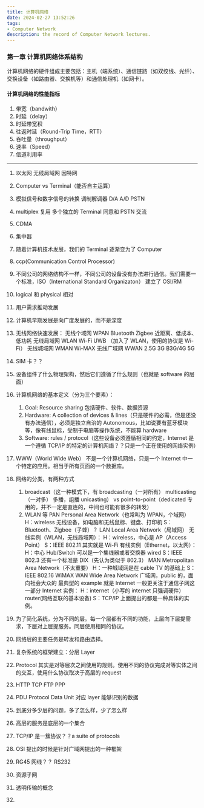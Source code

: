 ```yaml
---
title: 计算机网络
date: 2024-02-27 13:52:26
tags:
- Computer Network
description: the record of Computer Network lectures.
---
```


### 第一章 计算机网络体系结构

计算机网络的硬件组成主要包括：主机（端系统）、通信链路（如双绞线、光纤）、交换设备（如路由器、交换机等）和通信处理机（如网卡）。

#### 计算机网络的性能指标

1. 带宽（bandwith）
2. 时延（delay）
3. 时延带宽积
4. 往返时延（Round-Trip Time，RTT）
5. 吞吐量（throughput）
6. 速率（Speed）
7. 信道利用率

---

1.  以太网
    无线局域网
    因特网

2. Computer vs Terminal（能否自主运算）

3. 模拟信号和数字信号的转换 调制解调器 D/A A/D PSTN 
4. multiplex 复用 多个独立的 Terminal 同意和 PSTN 交流
5. CDMA
6. 集中器

7. 随着计算机技术发展，我们的 Terminal 逐渐变为了 Computer

8. ccp(Communication Control Processor)

9. 不同公司的网络结构不一样，不同公司的设备没有办法进行通信。我们需要一个标准，ISO（International Standard Organizaton） 建立了 OSI/RM

10. logical 和 physical 相对

11. 用户需求推动发展

12. 计算机早期发展是向广度发展的，而不是深度

13. 无线网络快速发展：
    无线个域网 WPAN Bluetooth Zigbee 近距离、低成本、低功耗
    无线局域网 WLAN Wi-Fi UWB （加入了 WLAN，使用的协议是 Wi-Fi）
    无线城域网 WMAN Wi-MAX
    无线广域网 WWAN 2.5G 3G B3G/4G 5G 

14. SIM 卡？？

15. 设备组件了什么物理架构，然后它们遵循了什么规则（也就是 software 的层面）

16. 计算机网络的基本定义（分为三个要素）：
    1. Goal: Resource sharing 包括硬件、软件、数据资源
    2. Hardware: A collection of devices & lines（只是硬件的必需，但是还没有办法通信），必须是独立自治的 Autonomous，比如说要有蓝牙模块等，像有线鼠标，受制于电脑等操作系统，不能算 hardware
    3. Software: rules / protocol（这些设备必须遵循相同的约定，Internet 是一个遵循 TCP/IP 的特定的计算机网络？？只是一个正在使用的网络实例）

17. WWW（World Wide Web） 不是一个计算机网络，只是一个 Internet 中一个特定的应用。相当于所有页面的一个数据库。

18. 网络的分类，有两种方式
    1. broadcast（这一种模式下，有 broadcasting（一对所有） multicasting（一对多） 多播，组播 unicasting） vs point-to-point（dedicated 专用的，并不一定是直连的，中间也可能有很多的转发）
    2. WLAN 等
        PAN Personal Area Network（也常叫为 WPAN，个域网）
            H：wireless 无线设备，如电脑和无线鼠标、键盘、打印机
            S：Bluetooth、Zigbee（子蜂）？
        LAN Local Area Network（局域网）
            无线实例（WLAN，无线局域网）：
                H：wireless，中心是 AP（Access Point）
                S：IEEE 802.11 其实就是 Wi-Fi
            有线实例（Ethernet，以太网）：
                H：中心 Hub/Switch 可以是一个集线器或者交换器 wired
                S：IEEE 802.3 还有一个标准是 DIX（先认为类似于 802.3）
        MAN Metropolitan Area Network（不太重要）
            H：一种城域网是在 cable TV 的基础上
            S：IEEE 802.16 WiMAX
        WAN Wide Area Network 广域网，public 的，面向社会大众的
            最典型的 example 就是 Internet
            一般更关注于通信子网这一部分
            Internet 实例：
            H：internet（小写的 internet 只强调硬件） router(网络互联的基本设备)
            S：TCP/IP
上面提出的都是一种具体的实例。

19. 为了简化系统，分为不同的层。每一个层都有不同的功能，上层向下层提需求，下层对上层提服务。同层使用相同的协议。

20. 网络层的主要任务是转发和路由选择。

21. 复杂系统的框架建立：分层 Layer

22. Protocol 其实是对等层次之间使用的规则。使用不同的协议完成对等实体之间的交互，使用什么协议取决于高层的 request

23. HTTP TCP FTP PPP

24. PDU Protocol Data Unit 对应 layer 能够识别的数据

25. 到底分多少层的问题，多了怎么样，少了怎么样

26. 高层的服务是底层的一个集合

27. TCP/IP 是一簇协议？？a suite of protocols

28. OSI 提出的时候是针对广域网提出的一种框架

29. RG45 网线？？ RS232

30. 资源子网

31. 透明传输的概念

32. 